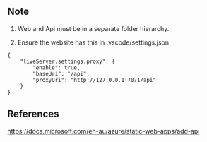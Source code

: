 ## Note

1. Web and Api must be in a separate folder hierarchy.

2. Ensure the website has this in .vscode/settings.json

```
{    
    "liveServer.settings.proxy": {
        "enable": true,
        "baseUri": "/api",
        "proxyUri": "http://127.0.0.1:7071/api"
    }
}
```

## References

https://docs.microsoft.com/en-au/azure/static-web-apps/add-api